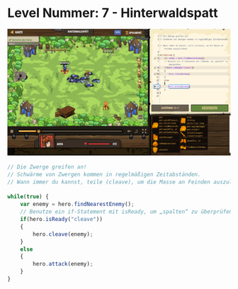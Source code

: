# Level Nummer: 7 - Hinterwaldspatt

![Screenshot of the level](welt2-level7.png)

```js
// Die Zwerge greifen an!
// Schwärme von Zwergen kommen in regelmäßigen Zeitabständen.
// Wann immer du kannst, teile (cleave), um die Masse an Feinden auszulichten.

while(true) {
    var enemy = hero.findNearestEnemy();
    // Benutze ein if-Statement mit isReady, um „spalten“ zu überprüfen:
    if(hero.isReady("cleave"))
    {
        hero.cleave(enemy);
    }
    else 
    {
        hero.attack(enemy);
    }
}
```